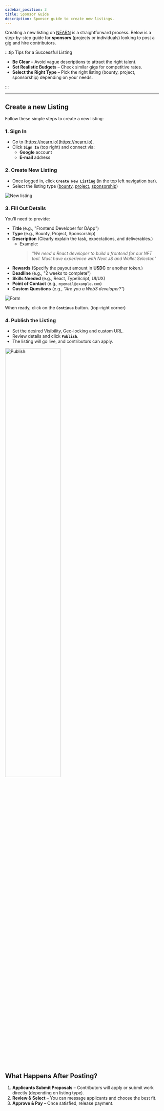 ```yaml
---
sidebar_position: 3
title: Sponsor Guide
description: Sponsor guide to create new listings.
---
```


Creating a new listing on [NEARN](https://nearn.io) is a straightforward process. Below is a step-by-step guide for **sponsors** (projects or individuals) looking to post a gig and hire contributors.

:::tip Tips for a Successful Listing

- **Be Clear** – Avoid vague descriptions to attract the right talent.
- **Set Realistic Budgets** – Check similar gigs for competitive rates.
- **Select the Right Type** – Pick the right listing (bounty, project, sponsorship) depending on your needs.

:::

---

## Create a new Listing

Follow these simple steps to create a new listing:

### 1. Sign In

- Go to [https://nearn.io](https://nearn.io).
- Click **`Sign In`** (top right) and connect via:
  - **Google** account
  - **E-mail** address

### 2. Create New Listing

- Once logged in, click **`Create New Listing`** (in the top left navigation bar).
- Select the listing type ([bounty](opportunities.md#bounties), [project](opportunities.md#projects), [sponsorship](opportunities.md#sponsorships))

<div class="screenshot">

![New listing](/img/sponsor/create-1.png)

</div>

### 3. Fill Out Details

You’ll need to provide:
- **Title** (e.g., "Frontend Developer for DApp")
- **Type** (e.g., Bounty, Project, Sponsorship)
- **Description** (Clearly explain the task, expectations, and deliverables.)
  - Example:
    > _"We need a React developer to build a frontend for our NFT tool. Must have experience with Next.JS and Wallet Selector."_
- **Rewards** (Specify the payout amount in **USDC** or another token.)
- **Deadline** (e.g., "2 weeks to complete")
- **Skills Needed** (e.g., React, TypeScript, UI/UX)
- **Point of Contact** (e.g., `myemail@example.com`)
- **Custom Questions** (e.g., _"Are you a Web3 developer?"_)

<div class="screenshot">

![Form](/img/sponsor/create-form.png)

</div>

When ready, click on the **`Continue`** button. (top-right corner)

### 4. Publish the Listing

- Set the desired Visibility, Geo-locking and custom URL.
- Review details and click **`Publish`**.
- The listing will go live, and contributors can apply.

<div class="screenshot">
<img alt="Publish" src="/img/sponsor/create-publish.png" width="60%" />
</div>

## What Happens After Posting?

1. **Applicants Submit Proposals** – Contributors will apply or submit work directly (depending on listing type).
2. **Review & Select** – You can message applicants and choose the best fit.
3. **Approve & Pay** – Once satisfied, release payment.
